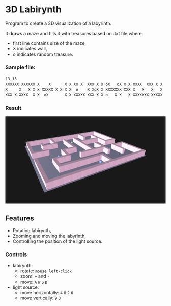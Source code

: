 # 3D Labirynth

Program to create a 3D visualization of a labyrinth.

It draws a maze and fills it with treasures based on .txt file where:
- first line contains size of the maze,
- X indicates wall,
- o indicates random treasure.

### Sample file:
`13,15`  
`XXXXXX XXXXXX
X    X      X
X XX X  XXX X
X oX   oX X X
XXXX  XXX X X
X     X   X X
X XXXXX X X X
X  o    X XoX
X XXXXXXX XXX
X   X   X   X
XXX X XXXX  X
X  oX       X
X XXXXX XXX X
X o   X X   X
XXXXXXX XXXXX`

### Result
 ![lab](https://github.com/Agnram/3D-Labyrinth/blob/main/images/lab13x15.png)

## Features
- Rotating labirynth,
- Zooming and moving the labyrinth,
- Controlling the position of the light source.

### Controls
- labirynth:
  - rotate: `mouse left-click`
  - zoom: `+` and `-`
  - move: `A` `W` `S` `D`
- light source:
  - move horizontally: `4` `8` `2` `6`
  - move vertically: `9` `3`



